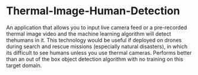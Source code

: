 # Thermal-Image-Human-Detection

An application that allows you to input live camera feed or a pre-recorded thermal image video and the machine learning algorithm will detect thehumans in it. This technology would be useful if deployed on drones during search and rescue missions (especially natural disasters), in which its difficult to see humans unless you use thermal cameras. Performs better than an out of the box object detection algorithm with no training on this target domain.